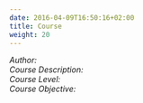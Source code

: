 ```yaml
---
date: 2016-04-09T16:50:16+02:00
title: Course
weight: 20
---
```



*Author:*  
*Course Description:*  
*Course Level:*  
*Course Objective:*  